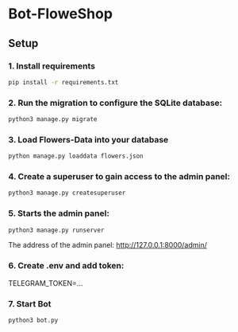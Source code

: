 # Bot-FloweShop

## Setup

### 1. Install requirements

```bash
pip install -r requirements.txt
```
### 2. Run the migration to configure the SQLite database:

```bash
python3 manage.py migrate
```

### 3. Load Flowers-Data into your database

```bash
python manage.py loaddata flowers.json
```

### 4. Create a superuser to gain access to the admin panel:

```bash
python3 manage.py createsuperuser
```

### 5. Starts the admin panel:

```bash
python3 manage.py runserver
```
The address of the admin panel: http://127.0.0.1:8000/admin/

### 6. Create .env and add token:
TELEGRAM_TOKEN=...


### 7. Start Bot
```bash
python3 bot.py
```


